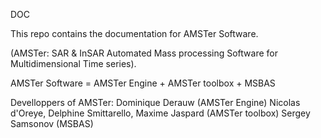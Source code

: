 DOC

This repo contains the documentation for AMSTer Software. 

(AMSTer: SAR & InSAR Automated Mass processing Software for Multidimensional Time series).

AMSTer Software = AMSTer Engine + AMSTer toolbox + MSBAS

Develloppers of AMSTer:
    Dominique Derauw (AMSTer Engine)
    Nicolas d'Oreye, Delphine Smittarello, Maxime Jaspard (AMSTer toolbox)
    Sergey Samsonov (MSBAS)

